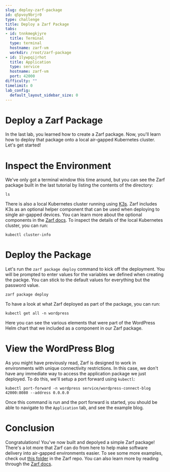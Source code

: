 ```yaml
---
slug: deploy-zarf-package
id: q5pvoy9brjr0
type: challenge
title: Deploy a Zarf Package
tabs:
- id: tnnkmegkjyre
  title: Terminal
  type: terminal
  hostname: zarf-vm
  workdir: /root/zarf-package
- id: 1lywpqijrhot
  title: Application
  type: service
  hostname: zarf-vm
  port: 42000
difficulty: ""
timelimit: 0
lab_config:
  default_layout_sidebar_size: 0
---
```

Deploy a Zarf Package
===

In the last lab, you learned how to create a Zarf package. Now, you'll learn how to deploy that package onto a local air-gapped Kubernetes cluster. Let's get started!


Inspect the Environment
===

We've only got a terminal window this time around, but you can see the Zarf package built in the last tutorial by listing the contents of the directory:
```run
ls
```
There is also a local Kubernetes cluster running using [K3s](https://k3s.io). Zarf includes K3s as an optional helper component that can be used when deploying to single air-gapped devices. You can learn more about the optional components in the [Zarf docs](https://docs.zarf.dev/ref/init-package/#optional-components). To inspect the details of the local Kubernetes cluster, you can run:
```run
kubectl cluster-info
```


Deploy the Package
===

Let's run the `zarf package deploy` command to kick off the deployment. You will be prompted to enter values for the variables we defined when creating the packge. You can stick to the default values for everything but the password value.
```run
zarf package deploy
```
To have a look at what Zarf deployed as part of the package, you can run:
```run
kubectl get all -n wordpress
```
Here you can see the various elements that were part of the WordPress Helm chart that we included as a component in our Zarf package.


View the WordPress Blog
===

As you might have previously read, Zarf is designed to work in environments with unique connectivity restrictions. In this case, we don't have any immediate way to access the application package we just deployed. To do this, we'll setup a port forward using `kubectl`:
```run
kubectl port-forward -n wordpress service/wordpress-connect-blog 42000:8080 --address 0.0.0.0
```
Once this command is run and the port forward is started, you should be able to navigate to the `Application` tab, and see the example blog.


Conclusion
===

Congratulations! You've now built and depolyed a simple Zarf package! There's a lot more that Zarf can do from here to help make software delivery into air-gapped environments easier. To see some more examples, check out [this folder](https://github.com/zarf-dev/zarf/tree/main/examples) in the Zarf repo. You can also learn more by reading through the [Zarf docs](https://docs.zarf.dev).
